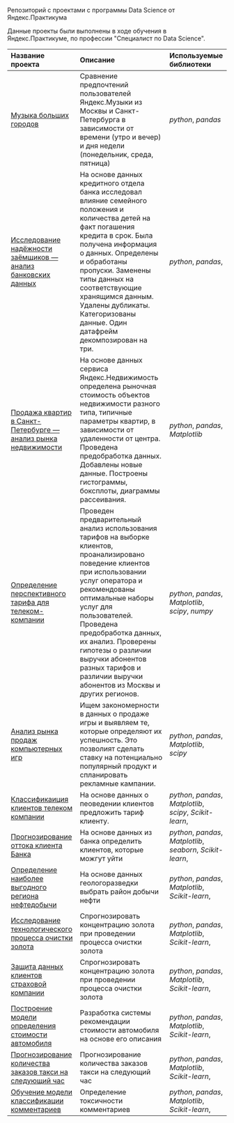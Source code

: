
Репозиторий с проектами с программы  Data Science от Яндекс.Практикума

Данные проекты были выполнены в ходе обучения в Яндекс.Практикуме, по профессии  "Специалист по Data Science".

| Название проекта                                                            | Описание                                                                                                                                                                                                                                                                                                                                             | Используемые библиотеки          | 
|:----------------------------------------------------------------------------|:-----------------------------------------------------------------------------------------------------------------------------------------------------------------------------------------------------------------------------------------------------------------------------------------------------------------------------------------------------|:---------------------------------|
| [Музыка больших городов](project_1)                                         | Сравнение предпочтений пользователей Яндекс.Музыки из Москвы и Санкт-Петербурга в зависимости от времени (утро и вечер) и дня недели (понедельник, среда, пятница)                                                                                                                                                                                   | *python*, *pandas*               |
| [Исследование надёжности заёмщиков — анализ банковских данных](project_2)   | На основе данных кредитного отдела банка исследовал влияние семейного положения и количества детей на факт погашения кредита в срок. Была получена информация о данных. Определены и обработаны пропуски. Заменены типы данных на соответствующие хранящимся данным. Удалены дубликаты. Категоризованы данные. Один датафрейм декомпозирован на три. | *python*, *pandas*,              |
| [Продажа квартир в Санкт-Петербурге — анализ рынка недвижимости](project_3) | На основе данных сервиса Яндекс.Недвижимость определена рыночная стоимость объектов недвижимости разного типа, типичные параметры квартир, в зависимости от удаленности от центра. Проведена предобработка данных. Добавлены новые данные. Построены гистограммы, боксплоты, диаграммы рассеивания.                                                  | *python*, *pandas*, *Matplotlib* |
| [Определение перспективного тарифа для телеком-компании](project_4)         | Проведен предварительный анализ использования тарифов на выборке клиентов, проанализировано поведение клиентов при использовании услуг оператора и рекомендованы оптимальные наборы услуг для пользователей. Проведена предобработка данных, их анализ. Проверены гипотезы о различии выручки абонентов разных тарифов и различии выручки абонентов из Москвы и других регионов.                                                 | *python*, *pandas*, *Matplotlib*, *scipy*, *numpy* |
| [Анализ рынка продаж компьютерных игр](project_5)                           | Ищем закономерности в данных о продаже игры и выявляем те, которые определяют их успешность. Это позволият сделать ставку на потенциально популярный продукт и спланировать рекламные кампании.                                                 | *python*, *pandas*, *Matplotlib*, *scipy* |
| [Классификаиция клиентов телеком компании](project_6)                       | На основе данных о пеоведении клиентов предложить тариф  клиенту.| *python*, *pandas*, *Matplotlib*, *scipy*, *Scikit-learn*,  |
| [Прогнозирование оттока клиента Банка](project_7)                       | На основе данных из банка определить клиентов, которые можгут уйти| *python*, *pandas*, *Matplotlib*, *seaborn*, *Scikit-learn*,  |
| [Определение наиболее выгодного региона нефтедобычи](project_8)                       | На основе данных геологоразведки выбрать район добычи нефти| *python*, *pandas*, *Matplotlib*,  *Scikit-learn*,  |
| [Исследование технологического процесса очистки золота](project_9)                       | Спрогнозировать концентрацию золота при проведении процесса очистки золота| *python*, *pandas*, *Matplotlib*,  *Scikit-learn*,  |
| [Защита данных клиентов страховой компании](project_10)                       | Спрогнозировать концентрацию золота при проведении процесса очистки золота| *python*, *pandas*, *Matplotlib*,  *Scikit-learn*,  |
| [Построение модели определения стоимости автомобиля](project_11)                       | Разработка системы рекомендации стоимости автомобиля на основе его описания| *python*, *pandas*, *Matplotlib*,  *Scikit-learn*,  |
| [Прогнозирование количества заказов такси на следующий час](project_12)                       | Прогнозирование количества заказов такси на следующий час| *python*, *pandas*, *Matplotlib*,  *Scikit-learn*,  |
| [Обучение модели классификации комментариев](project_13)                       | Определение токсичности комментариев| *python*, *pandas*, *Matplotlib*,  *Scikit-learn*,  |







